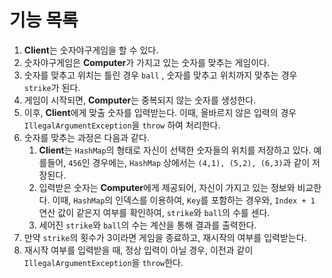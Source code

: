 # 기능 목록

1. **Client**는 숫자야구게임을 할 수 있다.
2. 숫자야구게임은 **Computer**가 가지고 있는 숫자를 맞추는 게임이다.
3. 숫자를 맞추고 위치는 틀린 경우 `ball` , 숫자를 맞추고 위치까지 맞추는 경우 `strike`가 된다.
4. 게임이 시작되면, **Computer**는 중복되지 않는 숫자를 생성한다.
5. 이후, **Client**에게 맞출 숫자를 입력받는다. 이때, 올바르지 않은 입력의 경우 `IllegalArgumentException`을 `throw` 하여 처리한다.
6. 숫자를 맞추는 과정은 다음과 같다.
    1. **Client**는 `HashMap`의 형태로 자신이 선택한 숫자들의 위치를 저장하고 있다. 예를들어, `456`인 경우에는, `HashMap` 상에서는 `(4,1), (5,2), (6,3)`과 같이
       저장된다.
    2. 입력받은 숫자는 **Computer**에게 제공되어, 자신이 가지고 있는 정보와 비교한다. 이때, `HashMap`의 인덱스를 이용하여, `Key`를 포함하는 경우와, `Index + 1` 연산 값이
       같은지 여부를 확인하여, `strike`와 `ball`의 수를 센다.
    3. 세어진 `strike`와 `ball`의 수는 계산을 통해 결과를 출력한다.
7. 만약 `strike`의 횟수가 3이라면 게임을 종료하고, 재시작의 여부를 입력받는다.
8. 재시작 여부를 입력받을 때, 정상 입력이 아닐 경우, 이전과 같이 `IllegalArgumentException`을 `throw`한다.